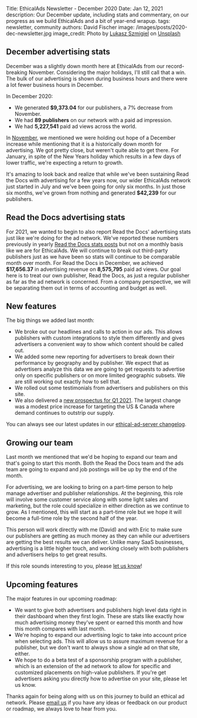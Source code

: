 Title: EthicalAds Newsletter - December 2020
Date: Jan 12, 2021
description: Our December update, including stats and commentary, on our progress as we build EthicalAds and a bit of year-end wrapup.
tags: newsletter, community
authors: David Fischer
image: /images/posts/2020-dec-newsletter.jpg
image_credit: <span>Photo by <a href="https://unsplash.com/@szmigieldesign?utm_source=unsplash&amp;utm_medium=referral&amp;utm_content=creditCopyText">Lukasz Szmigiel</a> on <a href="https://unsplash.com/s/photos/november?utm_source=unsplash&amp;utm_medium=referral&amp;utm_content=creditCopyText">Unsplash</a></span>


[comment]: # (The queries run to get this data, then computed in a spreadsheet for publisher rev)
[comment]: # (?start_date=2020-08-01&end_date=2020-08-31&campaign_type=All+types&revenue_share_percentage=50.0)
[comment]: # (?start_date=2020-09-01&end_date=2020-09-30&campaign_type=paid&revenue_share_percentage=70.0&sort=revenue)


## December advertising stats

December was a slightly down month here at EthicalAds from our record-breaking November.
Considering the major holidays, I'll still call that a win.
The bulk of our advertising is shown during business hours and there were a lot fewer business hours in December.

In December 2020:

* We generated **$9,373.04** for our publishers, a 7% decrease from November.
* We had **89 publishers** on our network with a paid ad impression.
* We had **5,227,541** paid ad views across the world.

In [November]({filename}newsletter-november-2020.md), we mentioned we were holding out hope of a December increase
while mentioning that it is a historically down month for advertising.
We got pretty close, but weren't quite able to get there.
For January, in spite of the New Years holiday which results in a few days of lower traffic,
we're expecting a return to growth.

It's amazing to look back and realize that while we've been sustaining Read the Docs with advertising for a few years now,
our wider EthicalAds network just started in July and we've been going for only six months.
In just those six months, we've grown from nothing and generated **$42,239** for our publishers.


## Read the Docs advertising stats

For 2021, we wanted to begin to also report Read the Docs' advertising stats just like we're doing for the ad network.
We've reported these numbers previously in yearly [Read the Docs stats posts](https://blog.readthedocs.com/read-the-docs-2019-stats/)
but not on a monthly basis like we are for EthicalAds.
We will continue to break out third-party publishers just as we have been so stats will continue to be comparable month over month.
For Read the Docs in December, we achieved **$17,656.37** in advertising revenue on **8,575,795** paid ad views.
Our goal here is to treat our own publisher, Read the Docs, as just a regular publisher as far as the ad network is concerned.
From a company perspective, we will be separating them out in terms of accounting and budget as well.

[comment]: # (This excludes RTD revenue share partners)


## New features

The big things we added last month:

* We broke out our headlines and calls to action in our ads.
  This allows publishers with custom integrations to style them differently and gives advertisers
  a convenient way to show which content should be called out.
* We added some new reporting for advertisers to break down their performance by geography and by publisher.
  We expect that as advertisers analyze this data we are going to get requests to advertise only on specific publishers
  or on more limited geographic subsets. We are still working out exactly how to sell that.
* We rolled out some testimonials from advertisers and publishers on this site.
* We also delivered a [new prospectus for Q1 2021]({static}/prospectus/ethicalads-advertiser-prospectus.pdf).
  The largest change was a modest price increase for targeting the US & Canada
  where demand continues to outstrip our supply.

You can always see our latest updates in our [ethical-ad-server changelog](https://ethical-ad-server.readthedocs.io/en/latest/developer/changelog.html).


## Growing our team

Last month we mentioned that we'd be hoping to expand our team and that's going to start this month.
Both the Read the Docs team and the ads team are going to expand
and job postings will be up by the end of the month.

For advertising, we are looking to bring on a part-time person
to help manage advertiser and publisher relationships.
At the beginning, this role will involve some customer service along with some light sales and marketing,
but the role could specialize in either direction as we continue to grow.
As I mentioned, this will start as a part-time role but we hope it will become a full-time role
by the second half of the year.

This person will work directly with me (David) and with Eric
to make sure our publishers are getting as much money as they can
while our advertisers are getting the best results we can deliver.
Unlike many SaaS businesses, advertising is a little higher touch,
and working closely with both publishers and advertisers helps to get great results.

If this role sounds interesting to you, please [let us know](mailto:ads@ethicalads.io?subject=Ads%20relationship%20manager%20role)!


## Upcoming features

The major features in our upcoming roadmap:


* We want to give both advertisers and publishers high level data right in their dashboard when they first login.
  These are stats like exactly how much advertising money they've spent or earned this month
  and how this month compares with last month.
* We're hoping to expand our advertising logic to take into account price when selecting ads.
  This will allow us to assure maximum revenue for a publisher,
  but we don't want to always show a single ad on that site, either.
* We hope to do a beta test of a sponsorship program with a publisher,
  which is an extension of the ad network to allow for specific and customized placements on high-value publishers.
  If you're get advertisers asking you directly how to advertise on your site,
  please let us know.

Thanks again for being along with us on this journey to build an ethical ad network.
Please [email us](mailto:ads@ethicalads.io) if you have any ideas or feedback on our product or roadmap,
we always love to hear from you.
